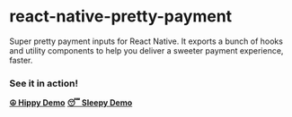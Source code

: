 # react-native-pretty-payment
Super pretty payment inputs for React Native. It exports a bunch of hooks and utility components to help you deliver a sweeter payment experience, faster.

### See it in action!
[**☮️  Hippy Demo**](https://twitter.com/cawfree/status/1327734123415302144?s=20)
[**😴 Sleepy Demo**](https://twitter.com/cawfree/status/1327800083908325378?s=20)


